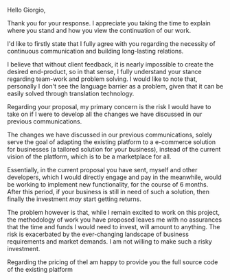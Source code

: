 Hello Giorgio,

Thank you for your response. I appreciate you taking the time to explain where you stand and how you view the continuation of our work.

I'd like to firstly state that I fully agree with you regarding the necessity of continuous communication and building long-lasting relations. 

I believe that without client feedback, it is nearly impossible to create the desired end-product, so in that sense, I fully understand your stance regarding team-work and problem solving. I would like to note that, personally I don't see the language barrier as a problem, given that it can be easily solved through translation technology. 

Regarding your proposal, my primary concern is the risk I would have to take on if I were to develop all the changes we have discussed in our previous communications. 

The changes we have discussed in our previous communications, solely serve the goal of adapting the existing platform to a  e-commerce solution for businesses (a tailored solution for your business), instead of the current vision of the platform, which is to be a marketplace for all.

Essentially, in the current proposal you have sent, myself and other developers, which I would directly engage and pay in the meanwhile, would be working to implement new functionality, for the course of 6 months. After this period, if your business is still in need of such a solution, then finally the investment *may* start getting returns. 

The problem however is that, while I remain excited to work on this project, the methodology of work you have proposed leaves me with no assurances that the time and funds I would need to invest, will amount to anything. The risk is exacerbated by the ever-changing landscape of business requirements and market demands. I am not willing to make such a risky investment.

Regarding the pricing of theI am happy to provide you the full source code of the existing platform 

